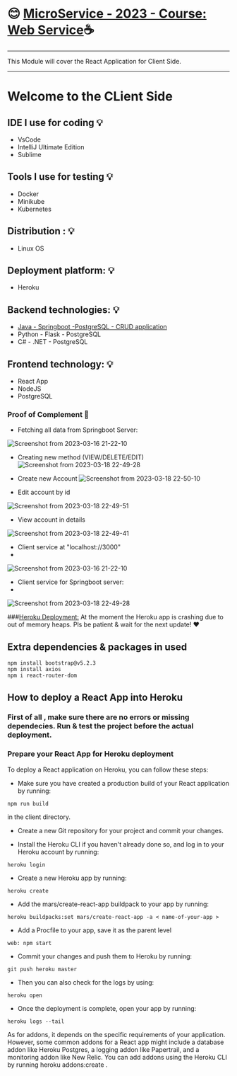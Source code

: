 # :blush: [ MicroService - 2023 - Course: Web Service](https://github.com/e1800930/MicroService_Webservices):coffee:
*********************************************************
This Module will cover the React Application for Client Side.
**********************************************************
# Welcome to the CLient Side
## IDE I use for coding :bulb:

- VsCode
- IntelliJ Ultimate Edition
- Sublime

## Tools I use for testing :bulb:

- Docker
- Minikube
- Kubernetes

## Distribution : :bulb:

- Linux OS

## Deployment platform: :bulb:

- Heroku

## Backend technologies: :bulb:

- [Java - Springboot -PostgreSQL - CRUD application](https://github.com/e1800930/UX_JAVA_SPRINGBOOT)
- Python - Flask - PostgreSQL
- C# - .NET - PostgreSQL

## Frontend technology: :bulb:

- React App
- NodeJS
- PostgreSQL

### Proof of Complement :book:
- Fetching all data from Springboot Server:

![Screenshot from 2023-03-16 21-22-10](https://user-images.githubusercontent.com/49017322/226147284-3b01939f-444a-45d7-a8ce-2a106a77a66e.png)


- Creating new method (VIEW/DELETE/EDIT)
  ![Screenshot from 2023-03-18 22-49-28](https://user-images.githubusercontent.com/49017322/226147287-3a71e721-3a4a-472a-9b69-312dda883d78.png)


- Create new Account
  ![Screenshot from 2023-03-18 22-50-10](https://user-images.githubusercontent.com/49017322/226147291-bc766f61-bb62-4bf5-98e6-8135ae8ddcf0.png)


- Edit account by id

![Screenshot from 2023-03-18 22-49-51](https://user-images.githubusercontent.com/49017322/226147296-b61c9e88-8825-46c1-a82b-5345e09b1546.png)


- View account in details

![Screenshot from 2023-03-18 22-49-41](https://user-images.githubusercontent.com/49017322/226147141-6b265a88-4fe5-4ab1-92a8-52e356b4afae.png)

- Client service at "localhost://3000"
- 
![Screenshot from 2023-03-16 21-22-10](https://user-images.githubusercontent.com/49017322/226344763-9abb2783-88a7-46da-8af1-e8a1a0960b09.png)

- Client service for Springboot server:
- 
![Screenshot from 2023-03-18 22-49-28](https://user-images.githubusercontent.com/49017322/226344981-ab999145-4e09-4cb3-86d2-8c3eb9113177.png)


###[Heroku Deployment:](https://julia-microservice.herokuapp.com/)
At the moment the Heroku app is crashing due to out of memory heaps.
Pls be patient & wait for the next update! :heart:

## Extra dependencies & packages in used

```
npm install bootstrap@v5.2.3
npm install axios
npm i react-router-dom
```

## How to deploy a React App into Heroku
### First of all , make sure there are no errors or missing dependecies. Run & test the project before the actual deployment.

### Prepare your React App for Heroku deployment
To deploy a React application on Heroku, you can follow these steps:

- Make sure you have created a production build of your React application by running:

```
npm run build
```
in the client directory.

- Create a new Git repository for your project and commit your changes.

- Install the Heroku CLI if you haven't already done so, and log in to your Heroku account by running:

```
heroku login
```

- Create a new Heroku app by running:

```
heroku create
```

- Add the mars/create-react-app buildpack to your app by running:

```
heroku buildpacks:set mars/create-react-app -a < name-of-your-app >
```

- Add a Procfile to your app, save it as the parent level 

```
web: npm start
```

- Commit your changes and push them to Heroku by running:

```
git push heroku master
```

- Then you can also check for the logs by using:

```
heroku open
```

- Once the deployment is complete, open your app by running:

```
heroku logs --tail
```


As for addons, it depends on the specific requirements of your application. However, some common addons for a React app might include a database addon like Heroku Postgres, a logging addon like Papertrail, and a monitoring addon like New Relic. You can add addons using the Heroku CLI by running heroku addons:create <addon-name>.

